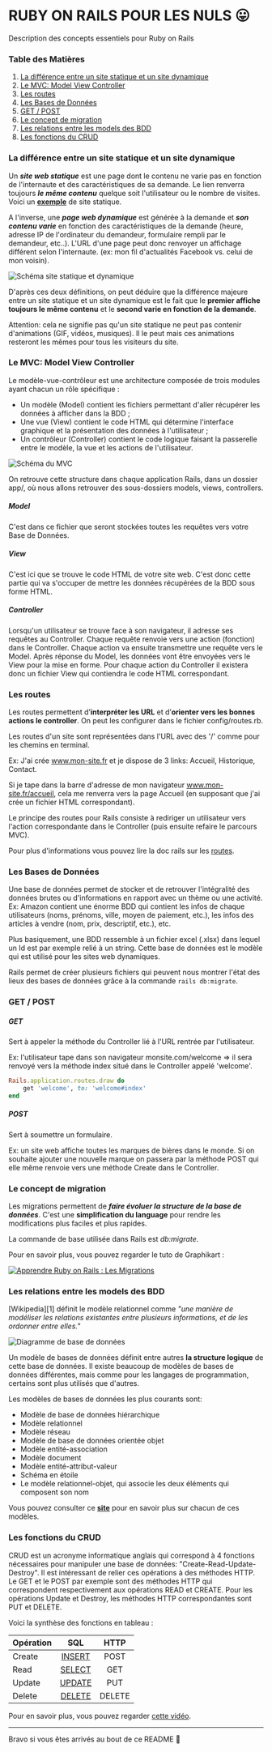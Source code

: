 # RUBY ON RAILS POUR LES NULS :stuck_out_tongue:
Description des concepts essentiels pour Ruby on Rails

### Table des Matières

1. [La différence entre un site statique et un site dynamique](#stadyn)
2. [Le MVC: Model View Controller](#mvc)
3. [Les routes](#routes)
4. [Les Bases de Données](#bdd)
5. [GET / POST](#getpost)
6. [Le concept de migration](#migrate)
7. [Les relations entre les models des BDD](#models)
8. [Les fonctions du CRUD](#crud)

### <a name="stadyn"></a>La différence entre un site statique et un site dynamique
Un **_site web statique_** est une page dont le contenu ne varie pas en fonction de l'internaute et des caractéristiques de sa demande. Le lien renverra toujours **_le même contenu_** quelque soit l'utilisateur ou le nombre de visites. Voici un [**exemple**](http://motherfuckingwebsite.com/) de site statique.

A l'inverse, une **_page web dynamique_** est générée à la demande et **_son contenu varie_** en fonction des caractéristiques de la demande (heure, adresse IP de l'ordinateur du demandeur, formulaire rempli par le demandeur, etc..). L'URL d'une page peut donc renvoyer un affichage différent selon l'internaute. (ex: mon fil d'actualités Facebook vs. celui de mon voisin).

![Schéma site statique et dynamique](http://www.linformatique.org/wp-content/uploads/2014/07/creation-web-opter-site-statique-dynamique.jpg?x93808)

D'après ces deux définitions, on peut déduire que la différence majeure entre un site statique et un site dynamique est le fait que le **premier affiche toujours le même contenu** et le **second varie en fonction de la demande**.

Attention: cela ne signifie pas qu'un site statique ne peut pas contenir d'animations (GIF, vidéos, musiques). Il le peut mais ces animations resteront les mêmes pour tous les visiteurs du site.

### <a name="mvc"></a>Le MVC: Model View Controller
Le modèle-vue-contrôleur est une architecture composée de trois modules ayant chacun un rôle spécifique :
* Un modèle (Model) contient les fichiers permettant d'aller récupérer les données à afficher dans la BDD ;
* Une vue (View) contient le code HTML qui détermine l'interface graphique et la présentation des données à l'utilisateur ;
* Un contrôleur (Controller) contient le code logique faisant la passerelle entre le modèle, la vue et les actions de l'utilisateur.

![Schéma du MVC](https://i.pinimg.com/564x/f1/45/fa/f145fa01dd8cadd28537194de00cda59.jpg)

On retrouve cette structure dans chaque application Rails, dans un dossier app/, où nous allons retrouver des sous-dossiers models, views, controllers.

##### Model
C'est dans ce fichier que seront stockées toutes les requêtes vers votre Base de Données.

##### View
C'est ici que se trouve le code HTML de votre site web. C'est donc cette partie qui va s'occuper de mettre les données récupérées de la BDD sous forme HTML.

##### Controller
Lorsqu'un utilisateur se trouve face à son navigateur, il adresse ses requêtes au Controller. Chaque requête renvoie vers une action (fonction) dans le Controller. Chaque action va ensuite transmettre une requête vers le Model. Après réponse du Model, les données vont être envoyées vers le View pour la mise en forme. Pour chaque action du Controller il existera donc un fichier View qui contiendra le code HTML correspondant.

### <a name="routes"></a>Les routes
Les routes permettent d’**interpréter les URL** et d’**orienter vers les bonnes actions le controller**. On peut les configurer dans le fichier config/routes.rb.

Les routes d'un site sont représentées dans l'URL avec des '/' comme pour les chemins en terminal.

Ex: J'ai crée www.mon-site.fr et je dispose de 3 links: Accueil, Historique, Contact.

Si je tape dans la barre d'adresse de mon navigateur www.mon-site.fr/accueil, cela me renverra vers la page Accueil (en supposant que j'ai crée un fichier HTML correspondant).

Le principe des routes pour Rails consiste à rediriger un utilisateur vers l'action correspondante dans le Controller (puis ensuite refaire le parcours MVC).

Pour plus d'informations vous pouvez lire la doc rails sur les [routes](http://guides.rubyonrails.org/routing.html).

### <a name="bdd"></a>Les Bases de Données
Une base de données permet de stocker et de retrouver l'intégralité des données brutes ou d'informations en rapport avec un thème ou une activité. Ex: Amazon contient une énorme BDD qui contient les infos de chaque utilisateurs (noms, prénoms, ville, moyen de paiement, etc.), les infos des articles à vendre (nom, prix, descriptif, etc.), etc.

Plus basiquement, une BDD ressemble à un fichier excel (.xlsx) dans lequel un Id est par exemple relié à un string. Cette base de données est le modèle qui est utilisé pour les sites web dynamiques.

Rails permet de créer plusieurs fichiers qui peuvent nous montrer l'état des lieux des bases de données grâce à la commande `rails db:migrate`.

### <a name="getpost"></a>GET / POST

##### GET
Sert à appeler la méthode du Controller lié à l'URL rentrée par l'utilisateur.

Ex: l'utilisateur tape dans son navigateur monsite.com/welcome  => il sera renvoyé vers la méthode index situé dans le Controller appelé 'welcome'.
```ruby
Rails.application.routes.draw do
    get 'welcome', to: 'welcome#index'
end
```

##### POST
Sert à soumettre un formulaire.

Ex: un site web affiche toutes les marques de bières dans le monde. Si on souhaite ajouter une nouvelle marque on passera par la méthode POST qui elle même renvoie vers une méthode Create dans le Controller.

### <a name="migrate"></a>Le concept de migration
Les migrations permettent de **_faire évoluer la structure de la base de données_**. C'est une **simplification du language** pour rendre les modifications plus faciles et plus rapides.

La commande de base utilisée dans Rails est *db:migrate*.

Pour en savoir plus, vous pouvez regarder le tuto de Graphikart :

[![Apprendre Ruby on Rails : Les Migrations](https://img.youtube.com/vi/LBtCqTeJvfg/0.jpg)](https://www.youtube.com/watch?v=LBtCqTeJvfg)

### <a name="models"></a>Les relations entre les models des BDD
[Wikipedia][1] définit le modèle relationnel comme *"une manière de modéliser les relations existantes entre plusieurs informations, et de les ordonner entre elles."*

![Diagramme de base de données](https://www.memoireonline.com/02/12/5302/Conception-et-implementation-d-une-base-de-donnees-dynamique-et-partagee-de-gestion-clinique6.png)

Un modèle de bases de données définit entre autres **la structure logique** de cette base de données. Il existe beaucoup de modèles de bases de données différentes, mais comme pour les langages de programmation, certains sont plus utilisés que d'autres.

Les modèles de bases de données les plus courants sont:

- Modèle de base de données hiérarchique
- Modèle relationnel
- Modèle réseau
- Modèle de base de données orientée objet
- Modèle entité-association
- Modèle document
- Modèle entité-attribut-valeur
- Schéma en étoile
- Le modèle relationnel-objet, qui associe les deux éléments qui composent son nom

Vous pouvez consulter ce [**site**](https://www.lucidchart.com/pages/fr/quest-ce-quun-mod%C3%A8le-de-base-de-donn%C3%A9es) pour en savoir plus sur chacun de ces modèles.

### <a name="crud"></a>Les fonctions du CRUD
CRUD est un acronyme informatique anglais qui correspond à 4 fonctions nécessaires pour manipuler une base de données: "Create-Read-Update-Destroy". Il est intéressant de relier ces opérations à des méthodes HTTP. Le GET et le POST par exemple sont des méthodes HTTP qui correspondent respectivement aux opérations READ et CREATE. Pour les opérations Update et Destroy, les méthodes HTTP correspondantes sont PUT et DELETE.

Voici la synthèse des fonctions en tableau :

|**Opération**|**SQL**   |**HTTP**|
|:---|:---:|:---:|
|Create|[INSERT](https://fr.wikipedia.org/wiki/Insert_(SQL))|POST|
|Read|[SELECT](https://fr.wikipedia.org/wiki/Select_(SQL))|GET|
|Update|[UPDATE](https://fr.wikipedia.org/wiki/Update_(SQL))|PUT|
|Delete|[DELETE](https://fr.wikipedia.org/wiki/Delete_(SQL))|DELETE|

Pour en savoir plus, vous pouvez regarder [cette vidéo](https://www.grafikart.fr/formations/ruby-on-rails/crud).

___

Bravo si vous êtes arrivés au bout de ce README :clap:


